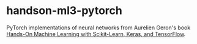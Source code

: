 # handson-ml3-pytorch

PyTorch implementations of neural networks from Aurelien Geron's book <a href="https://www.oreilly.com/library/view/hands-on-machine-learning/9781098125967/" target="_blank">Hands-On Machine Learning with Scikit-Learn, Keras, and TensorFlow</a>.
